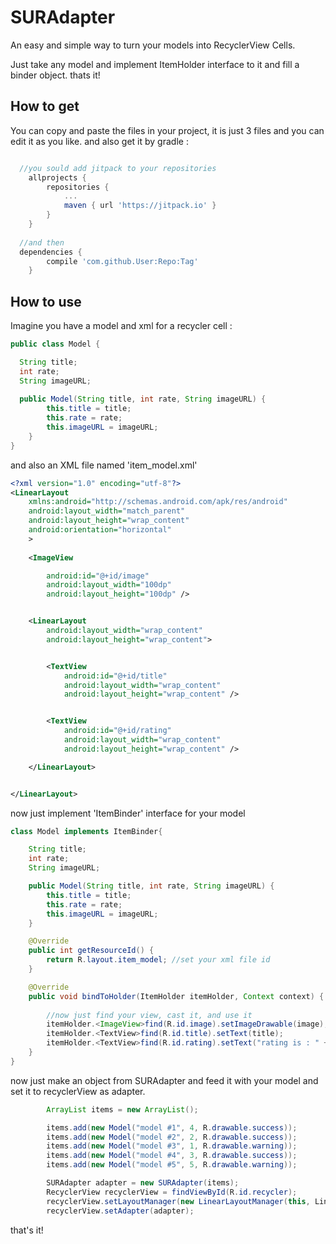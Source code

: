 SURAdapter
====================

An easy and simple way to turn your models into RecyclerView Cells.

Just take any model and implement ItemHolder interface to it and fill a binder object. thats it!

How to get
--------
You can copy and paste the files in your project, it is just 3 files and you can edit it as you like.
and also get it by gradle :

```gradle

  //you sould add jitpack to your repositories 
	allprojects {
		repositories {
			...
			maven { url 'https://jitpack.io' }
		}
	}
  
  //and then
  dependencies {
		compile 'com.github.User:Repo:Tag'
	}

```

How to use
--------

Imagine you have a model and xml for a recycler cell :

```java
public class Model {

  String title;
  int rate;
  String imageURL;
 
  public Model(String title, int rate, String imageURL) {
        this.title = title;
        this.rate = rate;
        this.imageURL = imageURL;
    }
}
```
and also an XML file named 'item_model.xml'

```xml
<?xml version="1.0" encoding="utf-8"?>
<LinearLayout
    xmlns:android="http://schemas.android.com/apk/res/android"
    android:layout_width="match_parent"
    android:layout_height="wrap_content"
    android:orientation="horizontal"
    >
    
    <ImageView

        android:id="@+id/image"
        android:layout_width="100dp"
        android:layout_height="100dp" />


    <LinearLayout
        android:layout_width="wrap_content"
        android:layout_height="wrap_content">


        <TextView
            android:id="@+id/title"
            android:layout_width="wrap_content"
            android:layout_height="wrap_content" />


        <TextView
            android:id="@+id/rating"
            android:layout_width="wrap_content"
            android:layout_height="wrap_content" />

    </LinearLayout>


</LinearLayout>
```

now just implement 'ItemBinder' interface for your model

```java
class Model implements ItemBinder{

    String title;
    int rate;
    String imageURL;

    public Model(String title, int rate, String imageURL) {
        this.title = title;
        this.rate = rate;
        this.imageURL = imageURL;
    }

    @Override
    public int getResourceId() {
        return R.layout.item_model; //set your xml file id
    }

    @Override
    public void bindToHolder(ItemHolder itemHolder, Context context) {
        
        //now just find your view, cast it, and use it
        itemHolder.<ImageView>find(R.id.image).setImageDrawable(image);
        itemHolder.<TextView>find(R.id.title).setText(title);
        itemHolder.<TextView>find(R.id.rating).setText("rating is : " + rate);
    }
}
```

now just make an object from SURAdapter and feed it with your model and set it to recyclerView as adapter.

```java
        ArrayList items = new ArrayList();

        items.add(new Model("model #1", 4, R.drawable.success));
        items.add(new Model("model #2", 2, R.drawable.success));
        items.add(new Model("model #3", 1, R.drawable.warning));
        items.add(new Model("model #4", 3, R.drawable.success));
        items.add(new Model("model #5", 5, R.drawable.warning));

        SURAdapter adapter = new SURAdapter(items);
        RecyclerView recyclerView = findViewById(R.id.recycler);
        recyclerView.setLayoutManager(new LinearLayoutManager(this, LinearLayoutManager.VERTICAL, false));
        recyclerView.setAdapter(adapter);
```

that's it!

